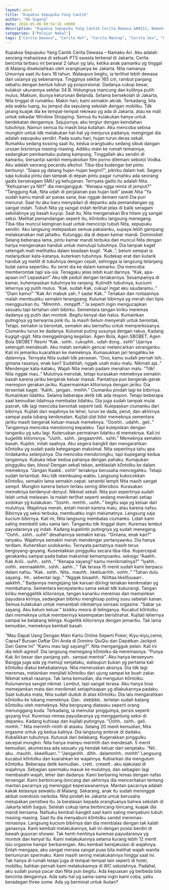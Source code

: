 ```yaml
---
layout: post
title: "Kupaksa Sepupuku Yang Cantik"
author: "Om Sugeng"
date: 2018-05-06 09:54:16 +0000
description: "Kupaksa Sepupuku Yang Cantik Cerita Dewasa &#8211; Namaku Ari. Aku adalah seorang mahasiswa di sebuah PTS swasta terkenal di Jakarta. Cerita bercinta terbaru ini berawal 2 tahun yg lalu, ketika anak..."
categories: ["Pelajar Nakal"]
tags: ["Cerita Dewasa", "Cerita Hot", "Cerita Mantap", "Cerita Sex", "Cinta Hanya Nafsu", "Cinta Terlarang"]
---
```



Kupaksa Sepupuku Yang Cantik
Cerita Dewasa &#8211; Namaku Ari. Aku adalah seorang mahasiswa di sebuah PTS swasta terkenal di Jakarta. Cerita bercinta terbaru ini berawal 2 tahun yg lalu, ketika anak pamanku yg tinggal di Malang disekolahkan oleh orangtuanya ke Jakarta. Nita namanya. Umurnya saat itu baru 16 tahun. Walaupun begitu, ia terlihat lebih dewasa dari usianya yg sebenarnya. Tingginya sekitar 165 cm, rambut panjang sebahu dengan bentuk tubuh yg proporsional. Dadanya cukup besar, kutaksir ukurannya sekitar 34 B. Hidungnya mancung dan kulitnya putih mulus. Maklum, ibunya keturunan Belanda.
Selama bersekolah di Jakarta, Nita tinggal di rumahku. Makin hari, kami semakin akrab. Terkadang, bila ada waktu luang, ku jemput dia sepulang sekolah dengan mobilku. Tdk jarang kuajak dia ke tempat-tempat rekreasi yg ada di Jakarta, atau ke mall untuk sekadar Window Shopping. Semua itu kulakukan hanya untuk berdekatan dengannya. Sejujurnya, aku tergiur dengan keindahan tubuhnya. Namun semua itu masih bisa kutahan. Aku mencoba sebisa mungkin untuk tdk melakukan hal-hal yg menjurus padanya, mengingat dia adalah sepupuku sendiri.
Pada suatu hari, hujan turun deras sekali. Rumahku sedang kosong saat itu, kedua orangtuaku sedang sibuk dangan urusan bisnisnya masing-masing. Adikku main ke rumah temannya, sedangkan pembantuku pulang kampung. Tinggallah aku sendiri di kamarku, bersantai sambil menyaksikan film porno ditemani sebotol Vodka. Aku adalah seorang pecandu alkohol. Tiba-tiba kudengar bel pintu berbunyi.
“Siapa yg datang hujan-hujan begini?”, pikirku dalam hati.
Segera saja kubuka pintu dan tampak di depan pintu pagar rumahku ada seorang gadis berseragam SMU yg kehujanan. Ternyata gadis itu adalah Nita.
“Kehujanan ya Nit?” dia mengangguk.
“Kenapa ngga minta di jemput?”
“Tanggung Kak, Nita udah di perjalanan pas hujan tadi” jawab Nita
“Ya sudah kamu mandi air panas sana, biar nggak demam nanti
Dia pun menurut. Saat itu aku baru menyadari di depanku ada pemandangan yg sangat indah. Tubuh Nita yg sangat indah terlihat jelas di balik seragam sekolahnya yg basah kuyup. Saat itu, Nita mengenakan Bra hitam yg sangat seksi. Melihat pemandangan seperti itu, k0ntolku langsung menegang. Tiba-tiba muncul keinginan kuat untuk mencicipi tubuh Nita, sepupuku sendiri. Aku langsung melepaskan semua pakaianku, supaya lebih gampang melaksanakan niat jahatku. Kutunggu dia di depan kamar mandi. Dominobet
Selang beberapa lama, pintu kamar mandi terbuka dan muncul Nita dengan hanya mengenakan handuk untuk menutupi tubuhnya. Dia tampak kaget setengah mati melihatku dalam keadaan bugil.
“Kak..”, belum sempat ia melanjutkan kata-katanya, kuterkam tubuhnya.
Kudekap erat dan kutarik handuk yg melilit di tubuhnya dengan cepat, sehingga ia langsung telanjang bulat sama sepertiku. Ku seret dia ke dalam kamarku. Dia mencoba memberontak tapi sia-sia. Tenagaku jelas lebih kuat darinya.
“Kak, apa-apaan ini? Lepaskan!” Aku tdk peduli dengan teriakannya.
Sesampainya di kamar, kuhempaskan tubuhnya ke ranjang. Kutindih tubuhnya, kuciumi lehernya yg putih mulus.
“Kak, sudah Kak, cukup! Ingat aku saudaramu..”
“Diam kamu!”
“Kak Ari mabuk yah..? sadar Kak..”
Teriakan dan rontaannya malah membuatku semakin terangsang. Kulumat bibirnya yg merah dan tipis menggiurkan itu.
“Mmmhh.. mmppff..” Ia seperti ingin mengucapkan sesuatu tapi tertahan oleh bibirku.
Sementara tangan kiriku meremas dadanya yg putih dan montok. Begitu kenyal dan halus. Kumainkan putingnya yg berwarna pink itu. Ia masih belum menyerah untuk berontak. Tetapi, semakin ia berontak, semakin aku bernafsu untuk memperkosanya. Ciumanku turun ke dadanya. Kulumat puting susunya dengan rakus. Kadang kugigit-gigit. Nita menggelinjang kegelian.
Agen Bola, Agen SBOBET, Agen Bola SBOBET Resmi
“Kak.. sshh.. cukuphh.. udah dong.. sshh” Ujarnya setengah mendesah.
Aku malah semakin gencar melancarkan seranganku. Kali ini jemariku kuarahkan ke memeknya. Kumasukkan jari tengahku ke dalamnya. Ternyata Nita sudah tdk perawan.
“Ooo, kamu sudah pernah toh.. gimana rasanya, enak kan? Sudahlah, nggak usah malu-malu. Nikmati aja..” Mendengar kata-kataku, Wajah Nita merah padam menahan malu.
“Tdk! Nita nggak mau..”
Mulutnya menolak, tetapi kurasakan memeknya semakin basah karena jariku bergerak keluar masuk. Pantatnya pun bergerak-gerak merespon gerakan jariku. Kupermainkan klitorisnya dengan jariku. Dia tersentak kaget.
“Aahh.. jangan.. mmhh.” Ciumanku pindah lagi ke bibirnya.
Kumainkan lidahku. Selama beberapa detik tdk ada respon. Tetapi beberapa saat kemudian lidahnya membalas lidahku. Dia juga sudah tampak mulai pasrah, tdk lagi mencoba berontak seperti tadi. Kulepaskan ciumanku dari bibirnya. Kujilati dari wajahnya ke leher, turun ke dada, perut, dan akhirnya sampai pada lubang kenikmatan. Kujilat-jilat bibir memeknya sementara jariku masih bergerak keluar-masuk memeknya.
“Ooohh.. udahh.. geli..” Tangannya mencoba mendorong kepalaku.
Tapi kutepiskan dengan tanganku yg satu lagi. Kuteruskan permainan lidahku di memeknya. Kali ini kugelitik klitorisnya.
“Uuhh.. sshh.. jangaannhh.. sshh.”
Memeknya semakin basah. Kupikir, inilah saatnya. Aku segera bangkit dan mengarahkan k0ntolku yg sudah pada ketegangan maksimal. Nita sepertinya tahu apa tindakanku selanjutnya. Dia mencoba mendorongku, tapi kupegangi kedua tangannya. Kubuka lebar kedua pahanya dengan pahaku. Kumajukan pinggulku dan, bless! Dengan sekali tekan, amblaslah k0ntolku ke dalam memeknya.
“Jangan Kaakk.. oohh” teriaknya berusaha mencegahku.
Tetapi sudah terlambat. Aku tdk membuang waktu. Langsung kukocokkan k0ntolku, semakin lama semakin cepat. serambi lempit Nita masih sangat sempit. Mungkin karena belum terlalu sering diterobos. Kurasakan memeknya berdenyut-denyut. Nikmat sekali. Nita pun sepertinya sudah lelah untuk melawan. Ia malah terlihat seperti sedang menikmati setiap sodokan yg kulakukan.
“Ssshh.. mmhh.. uuhh..” begitu saja yg keluar dari mulutnya.
Wajahnya merah, entah merah karena malu, atau karena nafsu. Bibirnya yg seksi terbuka, membuatku ingin melumatnya. Langsung saja kucium bibirnya. Kali ini, Nita langsung membalas ciumanku. Lidah kami saling membelit satu sama lain. Tanganku tdk tinggal diam. Kuremas lembut payudaranya yg indah. Kadang kupelintir putingnya yg sudah menegang.
“Oohh.. sshh.. uuhh” desahannya semakin keras.
“Gimana, enak kan?” tanyaku.
Wajahnya semakin merah mendengar pertanyaanku. Dia hanya terdiam. Kuhentikan sodokanku. Ternyata pantatnya masih terus bergoyang-goyang. Kusentakkan pinggulku secara tiba-tiba. Kupercepat gerakanku sampai pada batas maksimal kemampuanku. seksigo
“Aaahh.. Kak Ariiii.. uuhh.. sshh..”
“Kenapa sayang? kamu menikmatinya?”
“Iyahh.. oohh.. eennaakkhh.. sshh.. aahh…”
Tak terasa 15 menit sudah kami berpacu dalam nafsu.
“Kak.. sshh.. Nita.. mauhh.. kkelluarrhh.. oohh..”
“Tahan dulu sayang.. hh.. sebentar lagi..”
“Nggak bisaahh.. Niiittaa kkellluuaarr.. aakkhh..”
Badannya mengejang tak karuan diiringi teriakan kenikmatan yg membahana. Sementara kecepatanku sama sekali tdk kukurangi. Tangan kiriku menggelitik klitorisnya, tangan kananku meremas dan memainkan payudara kirinya, sedangkan bibirku menghisap puting susu sebelah kanan. Semua kulakukan untuk menambah nikmatnya sensasi orgasme.
“Sabar ya sayang. Aku belum keluar.” bisikku mesra di telinganya.
Kucabut k0ntolku dari memeknya untuk memberinya kesempatan beristirahat. Kujilati lehernya sampai ke belakang telinga. Kugelitik klitorisnya dengan jemariku. Tak lama kemudian, memeknya kembali basah.

&#8220;Mau Dapat Uang Dengan Main Kartu Online Seperti Poker, Kiyu-kiyu,ceme, Capsa? Buruan Daftar Diri Anda di Domino QiuQiu dan Dapatkan Jackpot Dari Game Ini&#8221;
“Kamu mau lagi sayang?”. Nita mengangguk pelan.
Kali ini dia lebih agresif. Dia langsung memegang k0ntolku da meremasnya.
“Punya Kak Ari besar dan panjang yah.. sampai mentok”.
Aku hanya tersenyum. Bangga juga ada yg memuji senjataku, walaupun bukan yg pertama kali k0ntolku diakui kehebatannya. Nita meneruskan aksinya. Dia tdk lagi meremas, melainkan menjilati k0ntolku dari ujung sampai ke buah zakar. Nikmat sekali rasanya. Tak lama kemudian, dia mengulun k0ntolku. Kulumannya sangat nikmat. Lembut, tapi sangat terasa. Aku hanya bisa memejamkan mata dan menikmati setiaphisapan yg dilakukannya padaku.
Saat kubuka mata, Nita sudah duduk di atas k0ntolku. Dia lalu mengarahkan k0ntolku ke lubang memeknya. Dan.. slebbbb.. tertelan sudah batang k0ntolku oleh memeknya. Nita bergoyang diatasku seperti orang menunggang kuda. Terkadang, ia memutar pinggulnya, persis seperti goyang Inul. Kuremas-remas payudaranya yg menggantung seksi di depanku. Kadang kuhisap dan kujilati putingnya.
“Oohh.. sshh.. geli.. mmhh..” Nita merintih-rintih di atasku.
Selang 20 menit kemudian, Nita orgasme untuk yg kedua kalinya. Dia langsung ambruk di dadaku. Kubalikkan tubuhnya. Kutusuk dari belakang. Kugerakkan pinggulku secepat mungkin. Nita hanya mampu merintih dan mendesah. 5 menit kemudian, akumerasa ada sesuatu yg hendak keluar dari senjataku.
“Nit.. aku.. mauhh.. kkeellluarr..”
“Janganhh.. dihh.. dalammhh.. mmhh”
Langsung kucabut k0ntolku dan kuarahkan ke wajahnya. Kubiarkan dia mengulum k0ntolku.
Beberapa detik kemudian.. crett.. creeett.. aku ejakulasi di wajahnya. Sebagian spermaku masuk ke mulutnya, dan sebagian lagi membasahi wajah, leher dan dadanya.
Kami berbaring lemas dengan nafas tersengal. Kami berbincang-bincang dan akhirnya dia menceritakan tentang mantan pacarnya yg merenggut keperawanannya. Mantan pacarnya adalah kakak kelasnya sewaktu di Malang. Sekarang, anak itu sudah meninggal akibat overdosis narkoba. Nita pindah ke Jakarta untuk berusaha melupakan peristiwa itu. Ia beralasan kepada orangtuanya bahwa sekolah di Jakarta lebih bagus. Setelah cukup lama berbincang-bincang, kuajak dia mandi bersama.
Nafsuku kembali bangkit saat kami saling menyabuni tubuh masing-masing. Saat itu dia menyabuni k0ntolku sambil meremas-remasnya. Langsung kucium bibirnya dan dia membalas dengan tak kalah ganasnya. Kami kembali melakukannya, kali ini dengan posisi berdiri di bawah guyuran shower. Tak henti-hentinya kuremas payudaranya yg montok dan kenyal itu. Kami melakukannya selama kurang lebih 12 menit lalu orgasme hampir berbarengan. Aku kembali berejakulasi di wajahnya. Entah mengapa, aku sangat merasa sangat puas bila melihat wajah wanita berlumuran spermaku.
Kami masih sering melakukannya hingga saat ini. Tak hanya di rumah tetapi juga di tempat-tempat lain seperti di hotel, mobilku, bahkan pernah kami melakukannya di WC sekolahnya. Padahal, aku sudah punya pacar dan Nita pun begitu. Ada kepuasan yg berbeda bila bercinta dengannya. Ada satu hal yg sama-sama ingin kami coba, yaitu beradegan three some. Ada yg berminat untuk ikutan?
